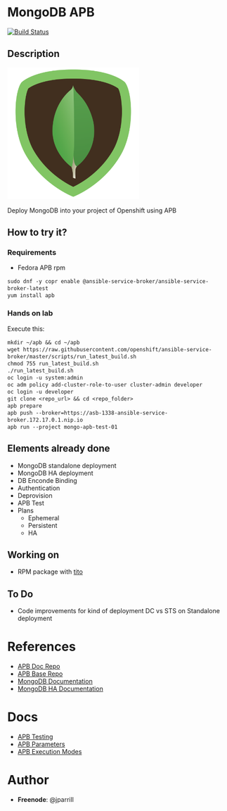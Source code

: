 # MongoDB APB

[![Build Status](https://travis-ci.org/RHsyseng/mongodb-apb.svg?branch=master)](https://travis-ci.org/RHsyseng/mongodb-apb)

## Description

![img](docs/img/mongodb-logo.png)

Deploy MongoDB into your project of Openshift using APB

## How to try it?

### Requirements

- Fedora APB rpm
```
sudo dnf -y copr enable @ansible-service-broker/ansible-service-broker-latest
yum install apb
```

### Hands on lab

Execute this:

```
mkdir ~/apb && cd ~/apb
wget https://raw.githubusercontent.com/openshift/ansible-service-broker/master/scripts/run_latest_build.sh
chmod 755 run_latest_build.sh
./run_latest_build.sh
oc login -u system:admin
oc adm policy add-cluster-role-to-user cluster-admin developer
oc login -u developer
git clone <repo_url> && cd <repo_folder>
apb prepare
apb push --broker=https://asb-1338-ansible-service-broker.172.17.0.1.nip.io
apb run --project mongo-apb-test-01
```

## Elements already done

- MongoDB standalone deployment
- MongoDB HA deployment
- DB Enconde Binding
- Authentication
- Deprovision
- APB Test
- Plans
  - Ephemeral
  - Persistent
  - HA

## Working on

- RPM package with [tito](https://github.com/dgoodwin/tito)

## To Do

- Code improvements for kind of deployment DC vs STS on Standalone deployment

# References

- [APB Doc Repo](https://github.com/ansibleplaybookbundle/ansible-playbook-bundle)
- [APB Base Repo](https://github.com/ansibleplaybookbundle/apb-base)
- [MongoDB Documentation](https://docs.mongodb.com/manual/tutorial/getting-started/)
- [MongoDB HA Documentation](https://docs.mongodb.com/manual/replication/)

# Docs

- [APB Testing](docs/apb_testing.md)
- [APB Parameters](docs/apb_parameters.md)
- [APB Execution Modes](docs/apb_execution_modes.md)

# Author

- **Freenode**: @jparrill
